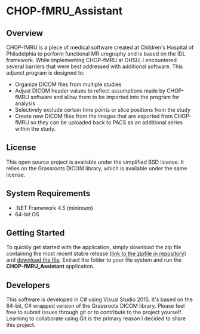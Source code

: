 # CHOP-fMRU_Assistant

## Overview

CHOP-fMRU is a piece of medical software created at Children's Hospital of Philadelphia to perform functional MR urography and is based on the IDL framework. While implementing CHOP-fMRU at OHSU, I encountered several barriers that were best addressed with additional software. This adjunct program is designed to:
* Organize DICOM files from multiple studies
* Adjust DICOM header values to reflect assumptions made by CHOP-fMRU software and allow them to be imported into the program for analysis
* Selectively exclude certain time points or slice positions from the study
* Create new DICOM files from the images that are exported from CHOP-fMRU so they can be uploaded back to PACS as an additional series within the study.

## License

This open source project is available under the simplified BSD license. It relies on the Grassroots DICOM library, which is available under the same license.

## System Requirements

* .NET Framework 4.5 (minimum)
* 64-bit OS

## Getting Started

To quickly get started with the application, simply download the zip file containing the most recent stable release ([link to the zipfile in repository](https://github.com/overtone1000/CHOP-fMRU_Assistant/blob/master/CHOP-fMRU_Assistant_Release.zip)) and [download the file](https://github.com/overtone1000/CHOP-fMRU_Assistant/raw/master/CHOP-fMRU_Assistant_Release.zip). Extract the folder to your file system and run the **CHOP-fMRU_Assistant** application.

## Developers

This software is developed in C# using Visual Studio 2015. It's based on the 64-bit, C# wrapped version of the Grassroots DICOM library. Please feel free to submit issues through git or to contribute to the project yourself. Learning to collaborate using Git is the primary reason I decided to share this project.
